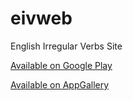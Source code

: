 # eivweb
English Irregular Verbs Site

[Available on Google Play](https://play.google.com/store/apps/details?id=com.boolawin.eiv)

[Available on AppGallery](https://appgallery.cloud.huawei.com/marketshare/app/C104126109)